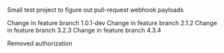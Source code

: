 Small test project to figure out pull-request webhook payloads

Change in feature branch 1.0.1-dev 
Change in feature branch 2.1.2
Change in feature branch 3.2.3
Change in feature branch 4.3.4

Removed authorization
